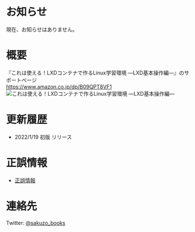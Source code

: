 # お知らせ

現在、お知らせはありません。

# 概要

『これは使える！LXDコンテナで作るLinux学習環境 ―LXD基本操作編―』のサポートページ  
https://www.amazon.co.jp/dp/B09QPT8VF1  
![これは使える！LXDコンテナで作るLinux学習環境 ―LXD基本操作編―](https://images-na.ssl-images-amazon.com/images/P/B09QPT8VF1.09.MZZZZZZZ.jpg)

# 更新履歴

- 2022/1/19 初版 リリース

# 正誤情報

- [正誤情報](/eratta.md)

# 連絡先

Twitter: [@sakuzo_books](https://twitter.com/sakuzo_books)
